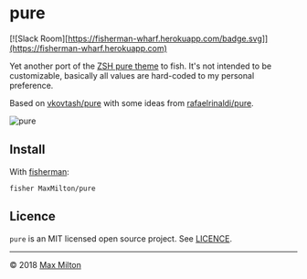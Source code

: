 # pure

[![Slack Room][https://fisherman-wharf.herokuapp.com/badge.svg]](https://fisherman-wharf.herokuapp.com)

Yet another port of the [ZSH pure theme](https://github.com/sindresorhus/pure) to fish. It's not intended to be customizable, basically all values are hard-coded to my personal preference.

Based on [vkovtash/pure](https://github.com/vkovtash/pure) with some ideas from [rafaelrinaldi/pure](https://github.com/rafaelrinaldi/pure).

![pure](https://cloud.githubusercontent.com/assets/8317250/13661599/777665a2-e6d7-11e5-9078-eae115fa140a.png)

## Install

With [fisherman](https://github.com/fisherman/fisherman):

```
fisher MaxMilton/pure
```

## Licence

`pure` is an MIT licensed open source project. See [LICENCE](https://github.com/MaxMilton/pure/blob/master/LICENCE).

-----

© 2018 [Max Milton](https://maxmilton.com)
